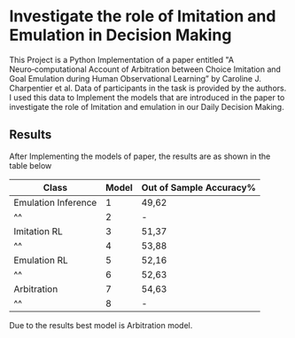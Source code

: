 # Investigate the role of Imitation and Emulation in Decision Making

This Project is a Python Implementation of a paper entitled "A Neuro‑computational Account of Arbitration between Choice Imitation and Goal Emulation during Human Observational Learning” by Caroline J. Charpentier et al. 
Data of participants in the task is provided by the authors. I used this data to Implement the models that are introduced in the paper to investigate the role of Imitation and emulation in our Daily Decision Making.

## Results
After Implementing the models of paper, the results are as shown in the table below

| Class  | Model | Out of Sample Accuracy%   |
| ------------- | ----------- | ------------- |
| Emulation Inference    | 1  | 49,62     |    
| ^^            | 2  | -    |
| Imitation RL    | 3  | 51,37     |    
| ^^            | 4 | 53,88    |
| Emulation RL    | 5  | 52,16    |    
| ^^            | 6  | 52,63    |
| Arbitration    | 7  | 54,63     |    
| ^^            | 8  | -    |

  
  
Due to the results best model is Arbitration model.

